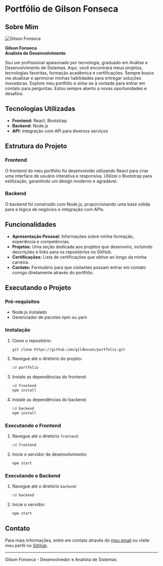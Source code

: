 # Portfólio de Gilson Fonseca

## Sobre Mim
![Gilson Fonseca](https://portfoliogildevson.netlify.app/static/media/HeroImage.dbb980d20bfb739d0dc6.jpg)

**Gilson Fonseca**  
**Analista de Desenvolvimento**

Sou um profissional apaixonado por tecnologia, graduado em Análise e Desenvolvimento de Sistemas. Aqui, você encontrará meus projetos, tecnologias favoritas, formação acadêmica e certificações. Sempre busco me atualizar e aprimorar minhas habilidades para entregar soluções inovadoras. Explore meu portfólio e sinta-se à vontade para entrar em contato para perguntas. Estou sempre aberto a novas oportunidades e desafios.

## Tecnologias Utilizadas
- **Frontend:** React, Bootstrap
- **Backend:** Node.js
- **API:** Integração com API para diversos serviços

## Estrutura do Projeto

### Frontend
O frontend do meu portfólio foi desenvolvido utilizando React para criar uma interface de usuário interativa e responsiva. Utilizei o Bootstrap para estilização, garantindo um design moderno e agradável.

### Backend
O backend foi construído com Node.js, proporcionando uma base sólida para a lógica de negócios e integração com APIs.

## Funcionalidades
- **Apresentação Pessoal:** Informações sobre minha formação, experiência e competências.
- **Projetos:** Uma seção dedicada aos projetos que desenvolvi, incluindo descrições e links para os repositórios no GitHub.
- **Certificações:** Lista de certificações que obtive ao longo da minha carreira.
- **Contato:** Formulário para que visitantes possam entrar em contato comigo diretamente através do portfólio.

## Executando o Projeto

### Pré-requisitos
- Node.js instalado
- Gerenciador de pacotes npm ou yarn

### Instalação
1. Clone o repositório:
    ```bash
    git clone https://github.com/gildevson/portfolio.git
    ```

2. Navegue até o diretório do projeto:
    ```bash
    cd portfolio
    ```

3. Instale as dependências do frontend:
    ```bash
    cd frontend
    npm install
    ```

4. Instale as dependências do backend:
    ```bash
    cd backend
    npm install
    ```

### Executando o Frontend
1. Navegue até o diretório `frontend`:
    ```bash
    cd frontend
    ```

2. Inicie o servidor de desenvolvimento:
    ```bash
    npm start
    ```

### Executando o Backend
1. Navegue até o diretório `backend`:
    ```bash
    cd backend
    ```

2. Inicie o servidor:
    ```bash
    npm start
    ```

## Contato
Para mais informações, entre em contato através do [meu email](mailto:gilsonfonseca92@gmail.com) ou visite meu perfil no [GitHub](https://github.com/gildevson).

---

Gilson Fonseca - Desenvolvedor e Analista de Sistemas
